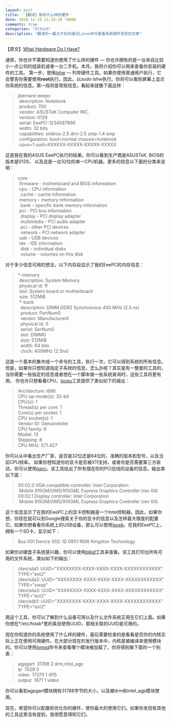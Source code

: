 ```yaml
---
layout: post
title: '【翻译】我有什么样的硬件'
date: 2010-11-19 21:33:20 *0800
comments: true
categories: "Ittech"
description: "翻译的一篇关于如何通过Linux命令查看系统硬件信息的文章"
---
```


【原文】[What Hardware Do I Have?][orignal_article_link]

通常，你也许不需要知道你使用了什么样的硬件 — 你也许拥有的是一台来自比较小一点公司的组装机或者一台二手机。本月，我将介绍你可以用来查看你安装的硬件的工具。 第一步，使用[*lshw*][lshw_link] — 列举硬件工具。如果你使用普通用户执行，它会警告你需要使用**root**执行。因此，以*sudo lshw*执行。你将可以看到屏幕上显示你系统的信息。第一段将是常规信息，看起来就像下面这样：   
<!-- more -->

> jbernard-eeepc   
> &nbsp;description: Notebook   
> &nbsp;product: 700   
> &nbsp;vendor: ASUSTeK Computer INC.   
> &nbsp;version: 0129   
> &nbsp;serial: EeePC-1234567890   
> &nbsp;width: 32 bits   
> &nbsp;capabilities: smbios-2.5 dmi-2.5 smp-1.4 smp   
> &nbsp;configuration: boot=normal chassis=notebook   
> &nbsp;cpus=1 uuid=XXXXXX-XXXXX-XXXXX-XXXXX   

这是我在我的ASUS EeePC执行的结果。你可以看到生产商是ASUSTeK, BIOS的版本是0129， 以及这是一台32位的单一CPU机器。更多的信息以下面的分类来说明：   
> core   
> &nbsp;firmware - motherboard and BIOS information   
> &nbsp;cpu - CPU information   
> &nbsp;&nbsp;cache - cache information   
> &nbsp;memory - memory information   
> &nbsp;&nbsp;bank - specific bank memory information   
> &nbsp;pci - PCI bus information   
> &nbsp;&nbsp;display - PCI display adapter   
> &nbsp;&nbsp;multimedia - PCI audio adapter   
> &nbsp;&nbsp;pci - other PCI devices   
> &nbsp;&nbsp;network - PCI network adapter   
> &nbsp;usb - USB devices   
> &nbsp;ide - IDE information   
> &nbsp;&nbsp;disk - individual disks   
> &nbsp;&nbsp;volume - volumes on this disk   

对于多少信息可用的想法，以下内存段显示了我的EeePC的内存信息：
> \*-memory   
> &nbsp;description: System Memory   
> &nbsp;physical id: 1f     
> &nbsp;slot: System board or motherboard   
> &nbsp;size: 512MiB   
> &nbsp;\*-bank   
> &nbsp;&nbsp;description: DIMM DDR2 Synchronous 400 MHz (2.5 ns)   
> &nbsp;&nbsp;product: PartNum0   
> &nbsp;&nbsp;vendor: Manufacturer0   
> &nbsp;&nbsp;physical id: 0   
> &nbsp;&nbsp;serial: SerNum0   
> &nbsp;&nbsp;slot: DIMM0   
> &nbsp;&nbsp;size: 512MiB   
> &nbsp;&nbsp;width: 64 bits   
> &nbsp;&nbsp;clock: 400MHz (2.5ns)   

这是一个基本的集中成一个命令的工具，执行一次，它可以得到系统的所有信息。但是，如果你只想知道指定子系统的信息，怎么办呢？其实是有一整套的工具的，当你需要一些指定的信息或者想在一个脚本做一些系统查询时，这些工具将更有用。
你也许只想看看CPU，[*lscpu*][lscpu_link]工具提供了类似如下的输出：   
> Architecture:          i686   
> CPU op-mode(s):        32-bit   
> CPU(s):                1   
> Thread(s) per core:    1   
> Core(s) per socket:    1   
> CPU socket(s):         1   
> Vendor ID:             GenuineIntel   
> CPU family:            6   
> Model:                 13   
> Stepping:              8   
> CPU MHz:               571.427   

你可以从中看出生产厂家，是否是32位还是64位的，准确的版本和型号，以及当前CPU频率。 如果你想知道你的显卡是否被X11支持，或者你是否需要第三方驱动，你可以使用[*lspci*][lspci_link]。该工具给出了所有插在你的PCI总线的设备的信息。输出类似下面：
> 00:02.0 VGA compatible controller: Intel Corporation   
> &nbsp;Mobile 915GM/GMS/910GML Express Graphics Controller (rev 04)   
> 00:02.1 Display controller: Intel Corporation   
> &nbsp;Mobile 915GM/GMS/910GML Express Graphics Controller (rev 04)   

这个信息显示了在我的EeePC上的显卡控制器是一个Intel控制器。因此，如果你想，你现在就可以到Google搜索关于你的显卡的信息以及怎样最大限度的配置它。如果你想看看你系统上的USB设备，那么可以使用[*lsusb*][lsusb_link]。在我的EeePC上，拥有一个SD卡，显示如下：
> Bus 001 Device 002: ID 0951:1606 Kingston Technology   

如果你对硬盘子系统感兴趣，你可以使用[*blkid*][blkid_link]工具来查看。该工具打印出所有可用的文件系统，类似如下的输出：
> /dev/sda1: UUID="XXXXXXXX-XXXX-XXXX-XXXX-XXXXXXXXXXXX" TYPE="ext2"   
> /dev/sda2: UUID="XXXXXXXX-XXXX-XXXX-XXXX-XXXXXXXXXXXX" TYPE="swap"   
> /dev/sda3: UUID="XXXXXXXX-XXXX-XXXX-XXXX-XXXXXXXXXXXX" TYPE="ext2"   
> /dev/sdb1: UUID="XXXXXXXX-XXXX-XXXX-XXXX-XXXXXXXXXXXX" TYPE="ext2"   

用这个工具，你可以了解到什么设备可用以及什么文件系统正用在它们上面。如果你想在*/etc/fstab*里的条目使用UUID，那相关联的UUID是可用的。

现在你知道你的系统使用了什么样的硬件，最后需要检查的是看看是否你的内核实际上正在使用可用硬件。在大部分现在的发行版本中，内核是被编译来使用模块的。你可以使用[*lsmod*][lsmod_link]命令来查看哪个模块被加载了。你将得到像下面的一个别表：
> agpgart&nbsp;&nbsp;31788  2 drm,intel_agp   
> lp&nbsp;&nbsp;7028  0   
> video&nbsp;&nbsp;17375  1 i915   
> output&nbsp;&nbsp;1871  1 video   

你可以看到agpgart模块拥有31788字节的大小，以及被drm和intel\_agp模块使用。

现在，希望你可以配置和优化你的硬件，使你最大的使用它们。如果你发现有其他的工具这里没有提到，我很愿意得知它们。

[orignal_article_link]: http://www.linuxjournal.com/content/what-hardware-do-i-have
[lshw_link]: http://linux.die.net/man/1/lshw
[lscpu_link]: http://www.unix.com/man-page/Linux/1/lscpu/
[lspci_link]: http://linux.die.net/man/8/lspci
[lsusb_link]: http://linux.die.net/man/8/lsusb
[blkid_link]: http://linux.die.net/man/8/blkid
[lsmod_link]: http://linux.die.net/man/8/lsmod
